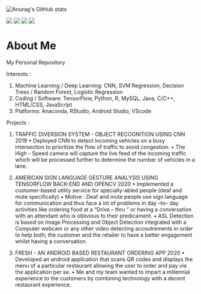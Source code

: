 ![Anurag's GitHub stats](https://github-readme-stats.vercel.app/api?username=divergent99&show_icons=true&theme=radical)


![](https://img.shields.io/badge/OS-Windows-informational?style=flat&logo=<windows>&logoColor=white&color=2bbc8a) ![](https://img.shields.io/badge/Code-Python-informational?style=flat&logo=<LOGO_NAME>&logoColor=white&color=2bbc8a) ![](https://img.shields.io/badge/Code-Java-informational?style=flat&logo=<LOGO_NAME>&logoColor=white&color=2bbc8a) ![](https://img.shields.io/badge/Tools-MySQL-informational?style=flat&logo=<LOGO_NAME>&logoColor=white&color=2bbc8a)
# About Me
My Personal Repository

Interests : 
1. Machine Learning / Deep Learning: CNN, SVM Regression, Decision Trees / Random Forest, Logistic Regression
2. Coding / Software: TensorFlow, Python, R, MySQL, Java, C/C++, HTML/CSS, JavaScript
3. Platforms: Anaconda, RStudio, Android Studio, VScode

Projects : 

1. TRAFFIC DIVERSION SYSTEM - OBJECT RECOGNITION USING CNN 2019
• Deployed CNN to detect incoming vehicles on a busy intersection to prioritize the flow of traffic to avoid congestion.
• The High - Speed camera will capture the live feed of the incoming traffic which will be processed further to determine the number of
vehicles in a lane.

2. AMERICAN SIGN LANGUAGE GESTURE ANALYSIS USING TENSORFLOW BACK-END AND OPENCV 2020
• Implemented a customer-based utility service for specially-abled people (deaf and mute specifically)
• Motive : Deaf and mute people use sign language for communication and thus face a lot of problems in day –to– day activities like
ordering food at a “Drive – thru ” or having a conversation with an attendant who is oblivious to their predicament.
• ASL Detection is based on Image Processing and Object Detection integrated with a Computer webcam or any other video detecting
accoutrements in order to help both; the customer and the retailer to have a better engagement whilst having a conversation. 

3. FRESH - AN ANDROID BASED RESTAURANT ORDERING APP 2020
• Developed an android application that scans QR codes and displays the menu of a particular restaurant allowing the user to order and pay
via the application per se.
• Me and my team wanted to impart a millennial experience to the customers by combining technology with a decent restaurant experience.
